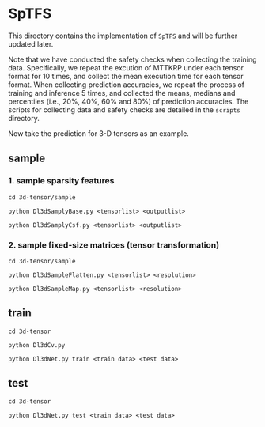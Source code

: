 # SpTFS

This directory contains the implementation of `SpTFS` and will be further updated later.

Note that we have conducted the safety checks when collecting the training data. Specifically, we repeat the excution of MTTKRP under each tensor format for 10 times, and collect the mean execution time for each tensor format. When collecting prediction accuracies, we repeat the process of training and inference 5 times, and collected the means, medians and percentiles (i.e., 20%, 40%, 60% and 80%) of prediction accuracies. The scripts for collecting data and safety checks are detailed in the `scripts` directory.

Now take the prediction for 3-D tensors as an example.

## sample

### 1. sample sparsity features

    cd 3d-tensor/sample

    python Dl3dSamplyBase.py <tensorlist> <outputlist>

    python Dl3dSamplyCsf.py <tensorlist> <outputlist>

### 2. sample fixed-size matrices (tensor transformation)

    cd 3d-tensor/sample
    
    python Dl3dSampleFlatten.py <tensorlist> <resolution>

    python Dl3dSampleMap.py <tensorlist> <resolution>

## train

    cd 3d-tensor

    python Dl3dCv.py

    python Dl3dNet.py train <train data> <test data>

## test

    cd 3d-tensor

    python Dl3dNet.py test <train data> <test data>
